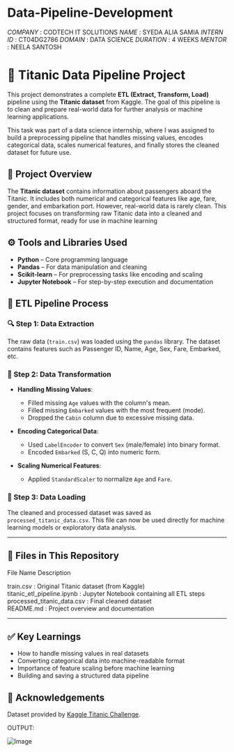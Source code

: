 # Data-Pipeline-Development
*COMPANY* : CODTECH IT SOLUTIONS
*NAME* : SYEDA ALIA SAMIA
*INTERN ID* : CT04DG2786
*DOMAIN* : DATA SCIENCE
*DURATION* : 4 WEEKS
*MENTOR* : NEELA SANTOSH

# 🚢 Titanic Data Pipeline Project

This project demonstrates a complete **ETL (Extract, Transform, Load)** pipeline using the **Titanic dataset** from Kaggle. The goal of this pipeline is to clean and prepare real-world data for further analysis or machine learning applications.

This task was part of a data science internship, where I was assigned to build a preprocessing pipeline that handles missing values, encodes categorical data, scales numerical features, and finally stores the cleaned dataset for future use.


## 📌 Project Overview

The **Titanic dataset** contains information about passengers aboard the Titanic. It includes both numerical and categorical features like age, fare, gender, and embarkation port. However, real-world data is rarely clean. This project focuses on transforming raw Titanic data into a cleaned and structured format, ready for use in machine learning


## ⚙️ Tools and Libraries Used

- **Python** – Core programming language
- **Pandas** – For data manipulation and cleaning
- **Scikit-learn** – For preprocessing tasks like encoding and scaling
- **Jupyter Notebook** – For step-by-step execution and documentation


## 🧩 ETL Pipeline Process

### 🔍 Step 1: Data Extraction
The raw data (`train.csv`) was loaded using the `pandas` library. The dataset contains features such as Passenger ID, Name, Age, Sex, Fare, Embarked, etc.

### 🧼 Step 2: Data Transformation

- **Handling Missing Values**:  
  - Filled missing `Age` values with the column's mean.
  - Filled missing `Embarked` values with the most frequent (mode).
  - Dropped the `Cabin` column due to excessive missing data.

- **Encoding Categorical Data**:  
  - Used `LabelEncoder` to convert `Sex` (male/female) into binary format.
  - Encoded `Embarked` (S, C, Q) into numeric form.

- **Scaling Numerical Features**:  
  - Applied `StandardScaler` to normalize `Age` and `Fare`.

### 💾 Step 3: Data Loading
The cleaned and processed dataset was saved as `processed_titanic_data.csv`. This file can now be used directly for machine learning models or exploratory data analysis.

---

## 📂 Files in This Repository

File Name                        Description                                

train.csv                    :   Original Titanic dataset (from Kaggle)     
titanic_etl_pipeline.ipynb   :   Jupyter Notebook containing all ETL steps 
processed_titanic_data.csv   :   Final cleaned dataset                    
README.md                    :   Project overview and documentation         

---

## ✅ Key Learnings

- How to handle missing values in real datasets
- Converting categorical data into machine-readable format
- Importance of feature scaling before machine learning
- Building and saving a structured data pipeline


## 🙌 Acknowledgements

Dataset provided by [Kaggle Titanic Challenge](https://www.kaggle.com/c/titanic/overview).

OUTPUT:

![Image](https://github.com/user-attachments/assets/bd4c1f47-e6f6-40cc-b731-45d145ff1d38)





